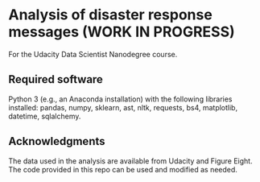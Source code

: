 # Analysis of disaster response messages (WORK IN PROGRESS)

For the Udacity Data Scientist Nanodegree course.

## Required software

Python 3 (e.g., an Anaconda installation) with the following libraries installed: pandas, numpy, sklearn, ast, nltk, requests, bs4, matplotlib, datetime, sqlalchemy.

## Acknowledgments

The data used in the analysis are available from Udacity and Figure Eight. The code provided in this repo can be used and modified as needed.